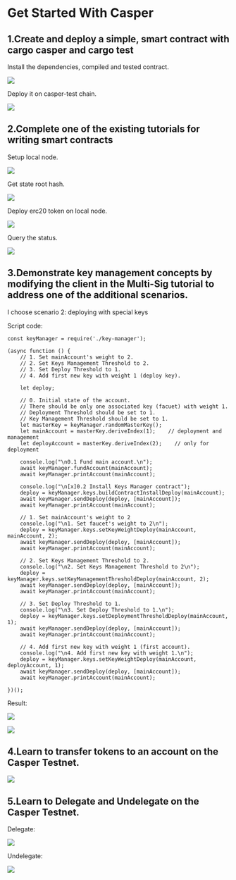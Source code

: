 # Get Started With Casper

## 1.Create and deploy a simple, smart contract with cargo casper and cargo test

Install the dependencies, compiled and tested contract.

![](./task11.png)

Deploy it on casper-test chain.

![](./task12.png)

## 2.Complete one of the existing tutorials for writing smart contracts

Setup local node.

![](./task21.png)

Get state root hash.

![](./task22.png)

Deploy erc20 token on local node.

![](./task23.png)

Query the status.

![](./task24.png)

## 3.Demonstrate key management concepts by modifying the client in the Multi-Sig tutorial to address one of the additional scenarios.

I choose scenario 2: deploying with special keys

Script code:
```
const keyManager = require('./key-manager');

(async function () {
    // 1. Set mainAccount's weight to 2.
    // 2. Set Keys Management Threshold to 2.
    // 3. Set Deploy Threshold to 1.
    // 4. Add first new key with weight 1 (deploy key).

    let deploy;

    // 0. Initial state of the account.
    // There should be only one associated key (facuet) with weight 1.
    // Deployment Threshold should be set to 1.
    // Key Management Threshold should be set to 1.
    let masterKey = keyManager.randomMasterKey();
    let mainAccount = masterKey.deriveIndex(1);    // deployment and management
    let deployAccount = masterKey.deriveIndex(2);    // only for deployment

    console.log("\n0.1 Fund main account.\n");
    await keyManager.fundAccount(mainAccount);
    await keyManager.printAccount(mainAccount);
    
    console.log("\n[x]0.2 Install Keys Manager contract");
    deploy = keyManager.keys.buildContractInstallDeploy(mainAccount);
    await keyManager.sendDeploy(deploy, [mainAccount]);
    await keyManager.printAccount(mainAccount);

    // 1. Set mainAccount's weight to 2
    console.log("\n1. Set faucet's weight to 2\n");
    deploy = keyManager.keys.setKeyWeightDeploy(mainAccount, mainAccount, 2);
    await keyManager.sendDeploy(deploy, [mainAccount]);
    await keyManager.printAccount(mainAccount);
    
    // 2. Set Keys Management Threshold to 2.
    console.log("\n2. Set Keys Management Threshold to 2\n");
    deploy = keyManager.keys.setKeyManagementThresholdDeploy(mainAccount, 2);
    await keyManager.sendDeploy(deploy, [mainAccount]);
    await keyManager.printAccount(mainAccount);
    
    // 3. Set Deploy Threshold to 1.
    console.log("\n3. Set Deploy Threshold to 1.\n");
    deploy = keyManager.keys.setDeploymentThresholdDeploy(mainAccount, 1);
    await keyManager.sendDeploy(deploy, [mainAccount]);
    await keyManager.printAccount(mainAccount);
    
    // 4. Add first new key with weight 1 (first account).
    console.log("\n4. Add first new key with weight 1.\n");
    deploy = keyManager.keys.setKeyWeightDeploy(mainAccount, deployAccount, 1);
    await keyManager.sendDeploy(deploy, [mainAccount]);
    await keyManager.printAccount(mainAccount);
    
})();
```

Result: 

![](./task31.png)

![](./task32.png)

## 4.Learn to transfer tokens to an account on the Casper Testnet.

![](./task41.png)

## 5.Learn to Delegate and Undelegate on the Casper Testnet.

Delegate: 

![](./task51.png)

Undelegate:

![](./task52.png)
